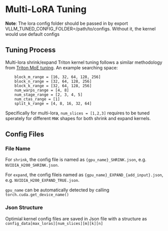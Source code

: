 # Multi-LoRA Tuning

**Note**: The lora config folder should be passed in by export VLLM_TUNED_CONFIG_FOLDER=/path/to/configs. Without it, the kernel would use default configs

## Tuning Process
Multi-lora shrink/expand Triton kernel tuning follows a similar methodology from [Triton MoE tuning](https://github.com/vllm-project/vllm/blob/main/benchmarks/kernels/benchmark_moe.py). An example searching space:

```
    block_m_range = [16, 32, 64, 128, 256]
    block_n_range = [32, 64, 128, 256]
    block_k_range = [32, 64, 128, 256]
    num_warps_range = [4, 8]
    num_stage_range = [2, 3, 4, 5]
    num_ctas_range = [1]
    split_k_range = [4, 8, 16, 32, 64]
```
Specifically for multi-lora, `num_slices = [1,2,3]` requires to be tuned sperately for different `MNK` shapes for both shrink and expand kernels.

## Config Files
### File Name

For `shrink`, the config file is named as `{gpu_name}_SHRINK.json`, e.g. `NVIDIA_H200_SHRINK.json`. 

For `expand`, the config fileis named as `{gpu_name}_EXPAND_{add_input}.json`, e.g. `NVIDIA_H200_EXPAND_TRUE.json`.

`gpu_name` can be automatically detected by calling `torch.cuda.get_device_name()` 

### Json Structure
Optimial kernel config files are saved in Json file with a structure as `config_data[max_loras][num_slices][m][k][n]`
